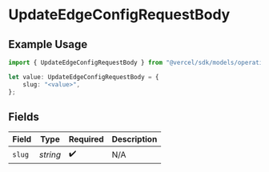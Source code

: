 # UpdateEdgeConfigRequestBody

## Example Usage

```typescript
import { UpdateEdgeConfigRequestBody } from "@vercel/sdk/models/operations";

let value: UpdateEdgeConfigRequestBody = {
    slug: "<value>",
};
```

## Fields

| Field              | Type               | Required           | Description        |
| ------------------ | ------------------ | ------------------ | ------------------ |
| `slug`             | *string*           | :heavy_check_mark: | N/A                |